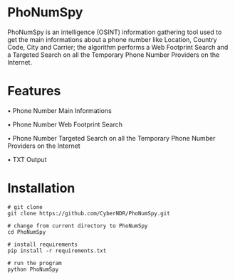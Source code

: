 # PhoNumSpy
PhoNumSpy is an intelligence (OSINT) information gathering tool used to get the main informations about a phone number like Location, Country Code, City and Carrier; the algorithm performs a Web Footprint Search and a Targeted Search on all the Temporary Phone Number Providers on the Internet.
# Features
• Phone Number Main Informations

• Phone Number Web Footprint Search

• Phone Number Targeted Search on all the Temporary Phone Number Providers on the Internet

• TXT Output
# Installation
```
# git clone
git clone https://github.com/CyberNDR/PhoNumSpy.git

# change from current directory to PhoNumSpy
cd PhoNumSpy

# install requirements
pip install -r requirements.txt

# run the program
python PhoNumSpy
```
